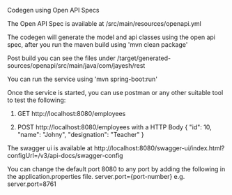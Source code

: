 Codegen using Open API Specs

The Open API Spec is available at   /src/main/resources/openapi.yml

The codegen will generate the model and api classes using the open api spec, after you run the maven build using 'mvn clean package' 

Post build you can see the files under /target/generated-sources/openapi/src/main/java/com/jayesh/rest

You can run the service using 'mvn spring-boot:run'

Once the service is started, you can use postman or any other suitable tool to test the following:

1. GET http://localhost:8080/employees 

2. POST http://localhost:8080/employees with a HTTP Body 
{
    "id": 10,
    "name": "Johny",
    "designation": "Teacher"
}

The swagger ui is available at http://localhost:8080/swagger-ui/index.html?configUrl=/v3/api-docs/swagger-config

You can change the default port 8080 to any port by adding the following in the application.properties file.
server.port={port-number} e.g. server.port=8761 

  
